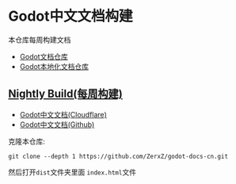 # Godot中文文档构建

本仓库每周构建文档
- [Godot文档仓库](https://github.com/godotengine/godot-docs-l10n)
- [Godot本地化文档仓库](https://github.com/godotengine/godot-docs-l10n)

## [Nightly Build(每周构建)](https://nightly.link/ZerxZ/godot-docs-cn/workflows/build_offline_docs/main?preview)

- [Godot中文文档(Cloudflare)](https://godot-docs-cn.pages.dev/)
- [Godot中文文档(Github)](https://zerxz.github.io/)

克隆本仓库:

```
git clone --depth 1 https://github.com/ZerxZ/godot-docs-cn.git 
```

然后打开`dist`文件夹里面 `index.html`文件
